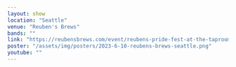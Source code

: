 ```yaml
---
layout: show
location: "Seattle"
venue: "Reuben's Brews"
bands: ""
link: "https://reubensbrews.com/event/reubens-pride-fest-at-the-taproom/"
poster: "/assets/img/posters/2023-6-10-reubens-brews-seattle.png"
youtube: ""
---
```



